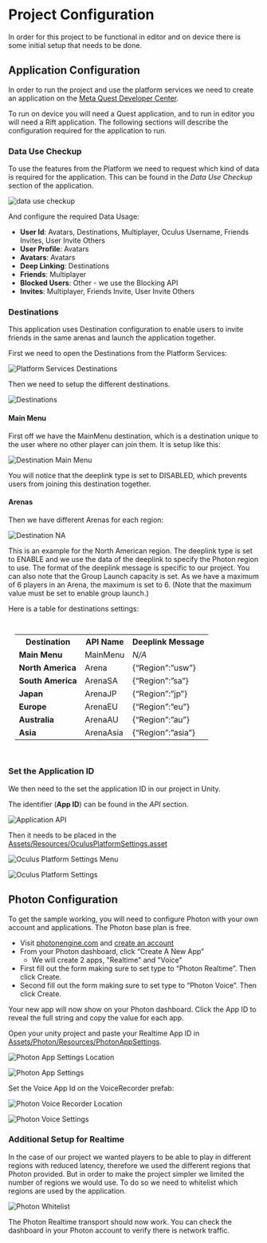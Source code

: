 # Project Configuration
In order for this project to be functional in editor and on device there is some initial setup that needs to be done.

## Application Configuration
In order to run the project and use the platform services we need to create an application on the [Meta Quest Developer Center](https://developer.oculus.com/). 

To run on device you will need a Quest application, and to run in editor you will need a Rift application. The following sections will describe the configuration required for the application to run.

### Data Use Checkup
To use the features from the Platform we need to request which kind of data is required for the application. This can be found in the _Data Use Checkup_ section of the application.

![data use checkup](./Media/dashboard/datausecheckup.png "Data use Checkup")

And configure the required Data Usage:
* **User Id**: Avatars, Destinations, Multiplayer, Oculus Username, Friends Invites, User Invite Others
* **User Profile**: Avatars
* **Avatars**: Avatars
* **Deep Linking**: Destinations
* **Friends**: Multiplayer
* **Blocked Users**: Other - we use the Blocking API
* **Invites**: Multiplayer, Friends Invite, User Invite Others

### Destinations
This application uses Destination configuration to enable users to invite friends in the same arenas and launch the application together.

First we need to open the Destinations from the Platform Services:

![Platform Services Destinations](./Media/dashboard/dashboard_destinations_platformservices.png "Platform Services Destinations")

Then we need to setup the different destinations.

![Destinations](./Media/dashboard/dashboard_destinations.png "Destinations")

#### Main Menu
First off we have the MainMenu destination, which is a destination unique to the user where no other player can join them. It is setup like this:

![Destination Main Menu](./Media/dashboard/dashboard_destination_mainmenu.png "Destination Main Menu")

You will notice that the deeplink type is set to DISABLED, which prevents users from joining this destination together.

#### Arenas
Then we have different Arenas for each region:

![Destination NA](./Media/dashboard/dashboard_destination_na.png "Destination NA")

This is an example for the North American region. The deeplink type is set to ENABLE and we use the data of the deeplink to specify the Photon region to use. The format of the deeplink message is specific to our project. You can also note that the Group Launch capacity is set. As we have a maximum of 6 players in an Arena, the maximum is set to 6. (Note that the maximum value must be set to enable group launch.)

Here is a table for destinations settings:
<div style="margin: auto; padding: 10pt;">
<table>
<tr>
    <th>Destination</th>
    <th>API Name</th>
    <th>Deeplink Message</th>
</tr>
<tr>
    <td><b>Main Menu</b></td>
	<td>MainMenu</td>
	<td><i>N/A</i></td>
</tr>
<tr>
	<td><b>North America</b></td>
	<td>Arena</td>
	<td>{“Region”:”usw”}</td>
</tr>
<tr>
    <td><b>South America</b></td>
	<td>ArenaSA</td>
	<td>{“Region”:”sa”}</td>
</tr>
<tr>
	<td><b>Japan</b></td>
	<td>ArenaJP</td>
	<td>{“Region”:”jp”}</td>
</tr>
<tr>
    <td><b>Europe</b></td>
	<td>ArenaEU</td>
	<td>{“Region”:”eu”}</td>
</tr>
<tr>
	<td><b>Australia</b></td>
	<td>ArenaAU</td>
	<td>{“Region”:”au”}</td>
</tr>
<tr>
    <td><b>Asia</b></td>
	<td>ArenaAsia</td>
	<td>{“Region”:”asia”}</td>
</tr>
</table>
</div>

### Set the Application ID
We then need to the set the application ID in our project in Unity.

The identifier (__App ID__) can be found in the _API_ section.

![Application API](./Media/dashboard/dashboard_api.png "Application API")

Then it needs to be placed in the [Assets/Resources/OculusPlatformSettings.asset](Assets/Resources/OculusPlatformSettings.asset)

![Oculus Platform Settings Menu](./Media/editor/oculusplatformsettings_menu.png "Oculus Platform Settings Menu")

![Oculus Platform Settings](./Media/editor/oculusplatformsettings.png "Oculus Platform Settings")

## Photon Configuration

To get the sample working, you will need to configure Photon with your own account and applications. The Photon base plan is free.
- Visit [photonengine.com](https://www.photonengine.com) and [create an account](https://doc.photonengine.com/en-us/realtime/current/getting-started/obtain-your-app-id)
- From your Photon dashboard, click “Create A New App”
  - We will create 2 apps, "Realtime" and "Voice"
- First fill out the form making sure to set type to “Photon Realtime”. Then click Create.
- Second fill out the form making sure to set type to “Photon Voice”. Then click Create.

Your new app will now show on your Photon dashboard. Click the App ID to reveal the full string and copy the value for each app.

Open your unity project and paste your Realtime App ID in [Assets/Photon/Resources/PhotonAppSettings](Assets/Photon/Resources/PhotonAppSettings.asset).

![Photon App Settings Location](./Media/editor/photonappsettings_location.png "Photon App Settings Location")

![Photon App Settings](./Media/editor/photonappsettings.png "Photon App Settings")

Set the Voice App Id on the VoiceRecorder prefab:

![Photon Voice Recorder Location](./Media/editor/photonvoicerecorder_location.png "Photon Voice Recorder Location")

![Photon Voice Settings](./Media/editor/photonvoicesetting.png "Photon Voice Settings")

### Additional Setup for Realtime
In the case of our project we wanted players to be able to play in different regions with reduced latency, therefore we used the different regions that Photon provided. But in order to make the project simpler we limited the number of regions we would use. To do so we need to whitelist which regions are used by the application.

![Photon Whitelist](./Media/photon_whitelist.png "Photon Whitelist")

The Photon Realtime transport should now work. You can check the dashboard in your Photon account to verify there is network traffic.
